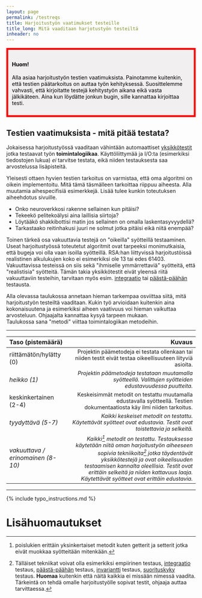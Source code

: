 ```yaml
---
layout: page
permalink: /testreqs
title: Harjoitustyön vaatimukset testeille
title_long: Mitä vaaditaan harjotustyön testeiltä
inheader: no
---
```



<div style="color:black; border-style: solid; border-width: thick; border-color: red; padding: 10px; margin-bottom: 15px; padding: 10px; background-color: #F1EFEF;">

<h4>Huom!</h4>

<p>
Alla asiaa harjoitustyön testien vaatimuksista. Painotamme kuitenkin, että testien 
päätarkoitus on auttaa työn kehityksessä. Suosittelemme vahvasti, että kirjoitatte testejä kehitystyön aikana eikä vasta jälkikäteen.
Aina kun löydätte jonkun bugin, sille kannattaa kirjoittaa testi. 
</p>

</div>

## Testien vaatimuksista - mitä pitää testata?
Jokaisessa harjoitustyössä vaaditaan vähintään automaattiset [yksikkötestit](unittest) jotka testaavat työn **toimintalogiikaa**. Käyttöliittymää ja I/O:ta (esimerkiksi tiedostojen lukua) *ei* tarvitse testata, eikä niiden testauksesta saa arvostelussa lisäpisteitä. 

Yleisesti ottaen hyvien testien tarkoitus on varmistaa, että oma algoritmi on oikein implementoitu. Mitä tämä täsmälleen tarkoittaa
riippuu aiheesta. Alla muutamia aihespecifisiä esimerkkejä. Lisää tulee kunkin toteutuksen aiheehdotus sivuille.

- Onko neuroverkkosi rakenne sellainen kun pitäisi?
- Tekeekö pelitekoälysi aina laillisia siirtoja?
- Löytääkö shakkibottisi matin jos sellainen on omalla laskentasyvyydellä?
- Tarkastaako reitinhakusi juuri ne solmut jotka pitäisi eikä niitä enempää?

Toinen tärkeä osa vakuuttavia testejä on "oikeilla" syötteillä testaaminen. Useat harjoitustyössä 
toteutetut algoritmit ovat tarpeeksi monimutkaisia, että bugeja voi olla vaan isoilla syötteillä.
RSA:han liittyvissä harjoitustöissä realistinen alkulukujen koko ei esimerkiksi ole 13 tai edes 61403. 
Vakuuttavissa testeissä on siis sekä "ihmiselle ymmärrettaviä" syötteitä, että "realistisia" syötteitä.
Tämän takia yksikkötestit eivät yleensä riitä vakuuttaviin testeihin, tarvitaan myös esim. [integraatio](https://en.wikipedia.org/wiki/Integration_testing) tai [päästä-päähän](https://www.techtarget.com/searchsoftwarequality/definition/End-to-end-testing) testausta. 

Alla olevassa taulukossa annetaan hieman tarkempaa osviittaa siitä, mitä harjoitustyön testeiltä vaaditaan. 
Kukin työ arvioidaan kuitenkin aina kokonaisuutena ja esimerkiksi aiheen vaativuus voi hieman vaikuttaa arvosteluun.
Ohjaajalta kannattaa kysyä tarpeen mukaan.  
Taulukossa sana "metodi" viittaa toimintalogiikan metodeihin. 

---

| Taso (pistemäärä)                 | Kuvaus |
| :---------------------------------  |--------: |
| riittämätön/hylätty (0)           | <span style="font-size:0.9em;">Projektin päämetodeja ei testata ollenkaan tai niiden testit eivät testaa oikeellisuuteen liityviä asioita.</span> |
| *heikko (1)*                    |  <span style="font-size:0.9em;">*Projektin päämetodeja testataan muutamalla syötteellä. Valittujen syötteiden edustavuudessa puutteita.*</span>        |
| keskinkertainen <br> (2-4)           | <span style="font-size:0.9em;">Keskeisimmät metodit on testattu muutamalla edustavalla syötteellä. Testien dokumentaatiosta käy ilmi niiden tarkoitus.</span> |
| *tyydyttävä (5-7)*                |  <span style="font-size:0.9em;">*Kaikki keskeiset metodit on testattu. Käytettävät syötteet ovat edustavia. Testit ovat toistettavia ja selkeitä.*</span>       |
| *vakuuttava / erinomainen (8-10)* | <span style="font-size:0.9em;">*Kaikki[^1] metodit on testattu. Testauksessa käytetään niitä oman harjoitustyön aiheeseen sopivia tekniikoita[^2] jotka täydentävät yksikkötestejä ja ovat oikeelisuuden testaamisen kannalta oleellisia. Testit ovat erittäin selkeitä ja niiden kattavuus laaja. Käytettävät syötteet ovat erittäin edustavia.*</span>  |

---



{% include typo_instructions.md %}


# Lisähuomautukset
[^1]: poislukien erittäin yksinkertaiset metodit kuten getterit ja setterit jotka eivät muokkaa syötteitään mitenkään.
[^2]: Tälläiset tekniikat voivat olla esimerkiksi empiirinen testaus, [integraatio](https://en.wikipedia.org/wiki/Integration_testing) testaus, [päästä-päähän](https://www.techtarget.com/searchsoftwarequality/definition/End-to-end-testing) testaus, [invariantti](/invarianttest) testaus, [suorituskyky](/performancetest) testaus. **Huomaa** kuitenkin että näitä kaikkia ei missään nimessä vaadita. Tärkeintä on tehdä omalle harjoitustyölle sopivat testit, ohjaaja auttaa tarvittaessa.   
